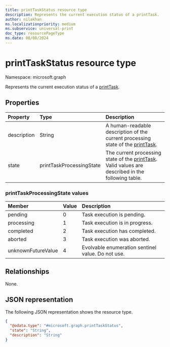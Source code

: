 ```yaml
---
title: printTaskStatus resource type
description: Represents the current execution status of a printTask.
author: nilakhan
ms.localizationpriority: medium
ms.subservice: universal-print
doc_type: resourcePageType
ms.date: 08/08/2024
---
```


# printTaskStatus resource type

Namespace: microsoft.graph

Represents the current execution status of a [printTask](printtask.md). 

## Properties
|Property|Type|Description|
|:---|:---|:---|
|description|String|A human-readable description of the current processing state of the [printTask](printtask.md).|
|state|printTaskProcessingState|The current processing state of the [printTask](printtask.md). Valid values are described in the following table.|

### printTaskProcessingState values

|Member|Value|Description|
|:---|:---|:---|
|pending|0|Task execution is pending.|
|processing|1|Task execution is in progress.|
|completed|2|Task execution has completed.|
|aborted|3|Task execution was aborted.|
|unknownFutureValue|4|Evolvable enumeration sentinel value. Do not use.|

## Relationships

None.

## JSON representation

The following JSON representation shows the resource type.

<!-- {
  "blockType": "resource",
  "@odata.type": "microsoft.graph.printTaskStatus"
}
-->
``` json
{
  "@odata.type": "#microsoft.graph.printTaskStatus",
  "state": "String",
  "description": "String"
}
```


